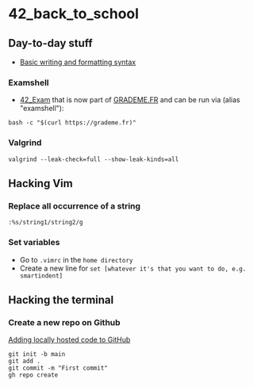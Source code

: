 # 42_back_to_school

## Day-to-day stuff
- [Basic writing and formatting syntax](https://docs.github.com/en/get-started/writing-on-github/getting-started-with-writing-and-formatting-on-github/basic-writing-and-formatting-syntax#quoting-code)
### Examshell
- [42_Exam](https://github.com/JCluzet/42_EXAM) that is now part of [GRADEME.FR](https://grademe.fr/) and can be run via (alias "examshell"):

```
bash -c "$(curl https://grademe.fr)"
```
### Valgrind
```
valgrind --leak-check=full --show-leak-kinds=all
```

## Hacking Vim

### Replace all occurrence of a string
```:%s/string1/string2/g```
### Set variables
- Go to ```.vimrc``` in the ```home directory```
- Create a new line for ```set [whatever it's that you want to do, e.g. smartindent]```

## Hacking the terminal
### Create a new repo on Github
[Adding locally hosted code to GitHub](https://docs.github.com/en/migrations/importing-source-code/using-the-command-line-to-import-source-code/adding-locally-hosted-code-to-github)
```
git init -b main
git add .
git commit -m "First commit"
gh repo create
```

